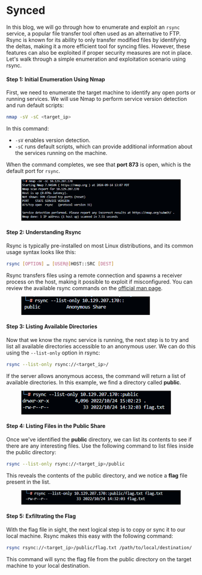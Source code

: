 # Synced

In this blog, we will go through how to enumerate and exploit an `rsync` service, a popular file transfer tool often used as an alternative to FTP. Rsync is known for its ability to only transfer modified files by identifying the deltas, making it a more efficient tool for syncing files. However, these features can also be exploited if proper security measures are not in place. Let's walk through a simple enumeration and exploitation scenario using rsync.

#### Step 1: Initial Enumeration Using Nmap

First, we need to enumerate the target machine to identify any open ports or running services. We will use Nmap to perform service version detection and run default scripts:

```bash
nmap -sV -sC <target_ip>
```

In this command:

* `-sV` enables version detection.
* `-sC` runs default scripts, which can provide additional information about the services running on the machine.

When the command completes, we see that **port 873** is open, which is the default port for `rsync`.

<figure><img src="../../.gitbook/assets/image (1) (1).png" alt=""><figcaption></figcaption></figure>

#### Step 2: Understanding Rsync

Rsync is typically pre-installed on most Linux distributions, and its common usage syntax looks like this:

```bash
rsync [OPTION] … [USER@]HOST::SRC [DEST]
```

Rsync transfers files using a remote connection and spawns a receiver process on the host, making it possible to exploit if misconfigured. You can review the available rsync commands on the [official man page](https://linux.die.net/man/1/rsync).

<figure><img src="../../.gitbook/assets/image (1) (1) (1).png" alt=""><figcaption></figcaption></figure>

#### Step 3: Listing Available Directories

Now that we know the rsync service is running, the next step is to try and list all available directories accessible to an anonymous user. We can do this using the `--list-only` option in rsync:

```bash
rsync --list-only rsync://<target_ip>/
```

If the server allows anonymous access, the command will return a list of available directories. In this example, we find a directory called **public**.

<figure><img src="../../.gitbook/assets/image (2) (1).png" alt=""><figcaption></figcaption></figure>

#### Step 4: Listing Files in the Public Share

Once we've identified the **public** directory, we can list its contents to see if there are any interesting files. Use the following command to list files inside the public directory:

```bash
rsync --list-only rsync://<target_ip>/public
```

This reveals the contents of the public directory, and we notice a **flag** file present in the list.

<figure><img src="../../.gitbook/assets/image (3) (1).png" alt=""><figcaption></figcaption></figure>

#### Step 5: Exfiltrating the Flag

With the flag file in sight, the next logical step is to copy or sync it to our local machine. Rsync makes this easy with the following command:

```bash
rsync rsync://<target_ip>/public/flag.txt /path/to/local/destination/
```

This command will sync the flag file from the public directory on the target machine to your local destination.
